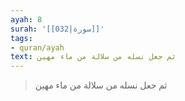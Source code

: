 ```yaml
---
ayah: 8
surah: '[[032|سورة]]'
tags:
- quran/ayah
text: ثم جعل نسله من سلالة من ماء مهين
---
```

> ثم جعل نسله من سلالة من ماء مهين
